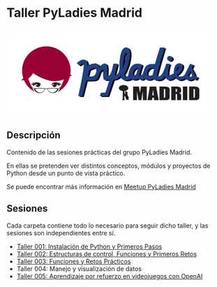 # Taller PyLadies Madrid


<img src="./images/pyladiesmadrid_alargado.png" height="200"> 



## Descripción 

Contenido de las sesiones prácticas del grupo PyLadies Madrid.  

En ellas se pretenden ver distintos conceptos, módulos y proyectos de Python desde un punto de vista práctico.

Se puede encontrar más información en [Meetup PyLadies Madrid](https://www.meetup.com/PyLadiesMadrid/) 

## Sesiones 

Cada carpeta contiene todo lo necesario para seguir dicho taller, y las sesiones son independientes entre sí.

* [Taller 001: Instalación de Python y Primeros Pasos](https://github.com/PyLadiesMadrid/taller_001_iniciacion)
* [Taller 002: Estructuras de control, Funciones y Primeros Retos](https://github.com/PyLadiesMadrid/taller_002_condicionales_funciones)
* [Taller 003: Funciones y Retos Prácticos](https://github.com/PyLadiesMadrid/taller_003_practica)
* Taller 004: Manejo y visualización de datos
* [Taller 005: Aprendizaje por refuerzo en videojuegos con OpenAI](/taller_005)

